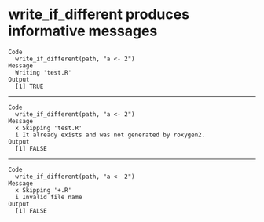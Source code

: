 # write_if_different produces informative messages

    Code
      write_if_different(path, "a <- 2")
    Message
      Writing 'test.R'
    Output
      [1] TRUE

---

    Code
      write_if_different(path, "a <- 2")
    Message
      x Skipping 'test.R'
      i It already exists and was not generated by roxygen2.
    Output
      [1] FALSE

---

    Code
      write_if_different(path, "a <- 2")
    Message
      x Skipping '+.R'
      i Invalid file name
    Output
      [1] FALSE

